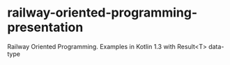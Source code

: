 # railway-oriented-programming-presentation
Railway Oriented Programming. Examples in Kotlin 1.3 with Result&lt;T> data-type
